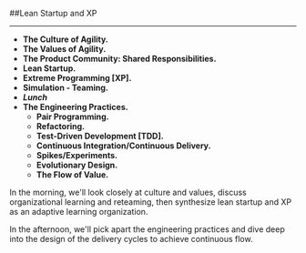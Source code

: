 <!-- .slide: data-background="resources/footer.svg" data-background-size="contain" data-background-position="bottom"  -->

##Lean Startup and XP
- - -
* **The Culture of Agility.**
* **The Values of Agility.**
* **The Product Community:  Shared Responsibilities.**
* **Lean Startup.**
* **Extreme Programming [XP].**
* **Simulation - Teaming.**
* _**Lunch**_ <!-- .element: style="color:#5cab3d" -->
* **The Engineering Practices.**
  * **Pair Programming.**
  * **Refactoring.**
  * **Test-Driven Development [TDD].**
  * **Continuous Integration/Continuous Delivery.**
  * **Spikes/Experiments.**
  * **Evolutionary Design.**
  * **The Flow of Value.**

<aside class="notes">
  <p>
  In the morning, we'll look closely at culture and values, discuss organizational
  learning and reteaming, then synthesize lean startup and XP as an adaptive
  learning organization.
  </p>
  <p>
  In the afternoon, we'll pick apart the engineering practices and dive deep into 
  the design of the delivery cycles to achieve continuous flow.
  </p>
</aside>
